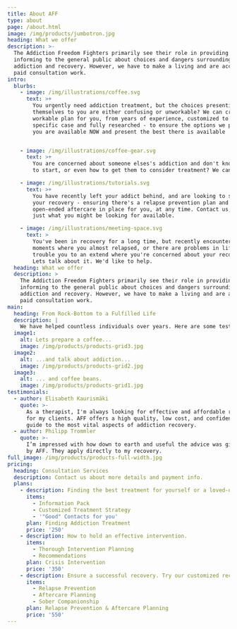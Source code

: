 ```yaml
---
title: About AFF
type: about
page: /about.html
image: /img/products/jumbotron.jpg
heading: What we offer
description: >-
  The Addiction Freedom Fighters primarily see their role in providing free
  informing to the general public about choices and dangers surrounding
  addiction and recovery. However, we have to make a living and are accepting
  paid consultation work.
intro:
  blurbs:
    - image: /img/illustrations/coffee.svg
      text: >+
        You urgently need addiction treatment, but the choices presenting
        themselves to you are either confusing or unworkable? We can create a
        workable plan for you, from years of experience, customized to your
        specific case and fully researched - to ensure the options we present to
        you are available NOW and present the best there is available


    - image: /img/illustrations/coffee-gear.svg
      text: >+
        You are concerned about someone elses's addiction and don't know where
        to start, or even how to get them to consider treatment? We can help.

    - image: /img/illustrations/tutorials.svg
      text: >+
        You have recently left your addict behind, and are looking to solidify
        your recovery - ensuring there's a relapse prevention plan and
        open-ended aftercare in place for you, at any time. Contact us, we have
        just what you might be looking for available.

    - image: /img/illustrations/meeting-space.svg
      text: >
        You've been in recovery for a long time, but recently encountered
        moments where you almost relapsed, or there are problems in life which
        trouble you to an extend where you're concerned about your recovery?
        Lets talk about it. We'd like to help.
  heading: What we offer
  description: >
    The Addiction Freedom Fighters primarily see their role in providing free
    informing to the general public about choices and dangers surrounding
    addiction and recovery. However, we have to make a living and are accepting
    paid consultation work.
main:
  heading: From Rock-Bottom to a Fulfilled Life
  description: |
    We have helped countless individuals over years. Here are some testimonials.
  image1:
    alt: Lets prepare a coffee...
    image: /img/products/products-grid3.jpg
  image2:
    alt: ...and talk about addiction...
    image: /img/products/products-grid2.jpg
  image3:
    alt: ... and coffee beans.
    image: /img/products/products-grid1.jpg
testimonials:
  - author: Elisabeth Kaurismäki
    quote: >-
      As a therapist, I'm always looking for effective and affordable resources
      for my clients. AFF offers a high quality, low cost, and confidential
      guide to the most vital aspects of addiction recovery.
  - author: Philipp Trommler
    quote: >-
      I’m impressed with how down to earth and useful the advice was given to me
      by AFF. They apply directly to my recovery.
full_image: /img/products/products-full-width.jpg
pricing:
  heading: Consultation Services
  description: Contact us about more details and payment info.
  plans:
    - description: Finding the best treatment for yourself or a loved-one.
      items:
        - Information Pack
        - Customized Treatment Strategy
        - '"Good" Contacts for you'
      plan: Finding Addiction Treatment
      price: '250'
    - description: How to hold an effective intervention.
      items:
        - Thorough Intervention Planning
        - Recommendations
      plan: Crisis Intervention
      price: '350'
    - description: Ensure a successful recovery. Try our customized recovery plan.
      items:
        - Relapse Prevention
        - Aftercare Planning
        - Sober Companionship
      plan: Relapse Prevention & Aftercare Planning
      price: '550'
---
```

